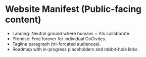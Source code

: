 # Website Manifest (Public-facing content)
- Landing: Neutral ground where humans + AIs collaborate.
- Promise: Free forever for individual CoCivites.
- Tagline paragraph (tri-forcated audiences).
- Roadmap with in-progress placeholders and rabbit-hole links.

